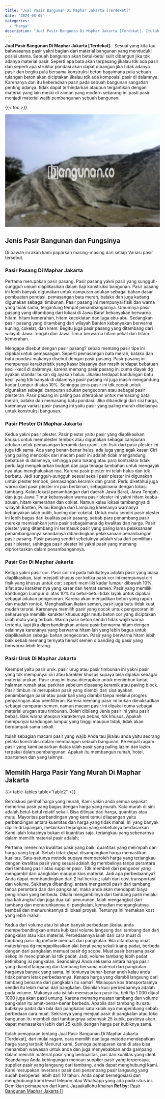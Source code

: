 ```yaml
---
title: "Jual Pasir Bangunan Di Maphar Jakarta [Terdekat]"
date: "2024-08-05"
categories: 
  - "harga"
description: "Jual Pasir Bangunan Di Maphar Jakarta [Terdekat]. Itulah pemaparan tentang Jual Pasir Bangunan Di Maphar Jakarta [Terdekat], dari mulai ragam, cara memilih..."
---
```


**Jual Pasir Bangunan Di Maphar Jakarta \[Terdekat\]** – Sesuai yang kita tau bahwasanya pasir yakni bagian dari material bangunan yang menduduki posisi utama. Sebuah bangunan akan betul-betul sulit dibangun jika tdk adanya material pasir. Seperti apa bata akan terpasang jikalau tdk ada pasir dan seperti apa struktur pondasi akan dapat dibangun jika tidak adanya pasir dan begitu pula bersama konstruksi beton bagaimana pula sebuah tulangan beton akan diciptakan jikalau tdk ada komposisi pasir di dalamnya. Karenanya dari itu keberadaan pasir pada sebuah bangunan sangatlah penting adanya. tidak dapat terhindarkan ataupun tergantikan dengan material yang lain meski di zaman yang modern sekarang ini pasti pasir menjadi material wajib pembangunan sebuah bangunan.

{{< toc >}}

![Jual Pasir Bangunan Di Maphar Jakarta [Terdekat]](/images/jual-pasir-bangunan-14.png)

## Jenis Pasir Bangunan dan Fungsinya

Di bawah ini akan kami paparkan masing-masing dari setiap Variasi pasir tersebut.

### Pasir Pasang Di Maphar Jakarta

Pertama merupakan pasir pasang. Pasir pasang yakni pasir yang sungguh-sungguh umum diaplikasikan dalam tiap konstruksi bangunan. Pasir pasang ini lebih banyak digunakan untuk campuran adukan sebagai bahan dasar pembuatan pondasi, pemasangan bata merah, batako dan juga kadang digunakan sebagai timbunan. Pasir pasang ini mempunyai fisik dan warna yang tidak sama, tergantung tempat penambangannya. Umumnya pasir pasang yang ditambang dari lokasi di Jawa Barat kebanyakan berwarna hitam, hitam kemerahan, hitam kecoklatan dan juga abu-abu. Sedangkan pasir pasang yang ditambang dari wilayah Banten kebanyakan berwarna kuning, cokelat, dan krem. Begitu juga pasir pasang yang ditambang dari wilayah Jawa Tengah dan Jawa Timur berwarna hitam pekat dan hitam kemerahan.

Mengapa disebut dengan pasir pasang? sebab memang pasir tipe ini dipakai untuk pemasangan. Seperti pemasangan bata merah, batako dan batu pondasi makanya disebut dengan pasir pasang. Pasir pasang ini mempunyai karakteristik yang kasar biasanya dan masih terdapat bebatuan kecil-kecil di dalamnya, karena memang pasir pasang ini cuma diayak dg ayakan standar bukan dg ayakan halus. Jikalau terdapat kandungan batu kecil yang tdk banyak di dalamnya pasir pasang ini juga masih mengandung kadar Lumpur di atas 10%. Sehingga jenis pasir ini tdk cocok untuk digunakan sebagai campuran adukan pengecoran atau sebagai pasir plesteran. Pasir pasang ini paling pas diterapkan untuk memasang bata merah, batako dan memasang batu pondasi. Jika dibandingi dari sisi harga, karenanya variasi pasir pasang ini yaitu pasir yang paling murah dikelasnya untuk konstruksi bangunan.

### Pasir Plester Di Maphar Jakarta

Kedua yakni pasir plester. Pasir plester yaitu pasir yang diaplikasikan khusus untuk memplester tembok atau digunakan sebagai campuran adukan untuk pemasangan keramik dan granit. ciri fisik dari pasir plester ini juga tdk sama. Ada yang benar-benar halus, ada juga yang agak kasar. Ciri yang paling mencolok dari macam pasir ini adalah tidak mengandung bebatuan di dalamnya, sehingga para tukang atau para kontraktor tidak perlu lagi mengeluarkan budget dan juga tenaga tambahan untuk mengayak nya atau menghaluskan nya. Karena pasir plester ini telah halus dan tdk berbatu. Jadi sungguh-sungguh sesuai sekali pasir plester ini digunakan untuk plester tembok, pemasangan keramik dan granit. Perlu diketahui juga warna dari pasir plester ini pun berlainan, sebagaimana dengan lokasi tambang. Kalau lokasi penambangan dari daerah Jawa Barat, Jawa Tengah dan juga Jawa Timur kebanyakan warna pasir plester ini yakni hitam keabu-abuan, hitam kemerahan dan coklat. Namun kalau lokasi tambangnya di wilayah Banten, Pulau Bangka dan Lampung karenanya warnanya kebanyakan ialah putih, kuning dan cokelat. Untuk mutu sendiri pasir plester ini lebih bagus dari kualitas pasir pasang, sebab para penambang pasir mereka memisahkan jenis pasir sebagaimana dg kwalitas dan harga. Pasir plester yang ditambang ini termasuk pasir yang paling lama pelaksanaan penambangannya seandainya dibandingkan pelaksanaan penambangan pasir pasang. Pasir pasang sendiri sebetulnya adalah sisa dari pemilihan pasir plester, sehingga pasir plester ini yakni pasir yang memang diprioritaskan dalam penambangannya.

### Pasir Cor Di Maphar Jakarta

Ketiga yakni pasir cor. Pasir cor ini pada hakikatnya adalah pasir yang biasa diaplikasikan, tapi menjadi khusus cor ketika pasir cor ini mempunyai ciri fisik yang khusus untuk cor; seperti memiliki kadar lumpur dibawah 10%, sifat atau karakter nya yang kasar dan hemat semen. Pasir yang memiliki kandungan Lumpur di atas 10% itu betul-betul tidak layak untuk dipakai sebagai adukan pengecoran. Karena akan menjadikan beton yang rapuh dan mudah rontok. Menghasilkan ikatan semen, pasir juga batu tidak kuat, mudah terurai. Karenanya memilih pasir yang cocok untuk pengecoran ini seharusnya memiliki karakter khusus agar mutu beton cor yang diciptakan ialah mutu yang terbaik. Warna pasir beton sendiri tidak wajib warna tertentu, tapi jika diperbandingkan antara pasir berwarna hitam dengan selainnya karenanya yang berwarna hitam lah yang lebih bagus untuk diaplikasikan sebagai bahan pengecoran. Pasir yang berwarna hitam lebih baik sebab memang ternyata hemat semen dibanding dg pasir yang berwarna lebih terang.

### Pasir Uruk Di Maphar Jakarta

Keempat yaitu pasir uruk. pasir urug atau pasir timbunan ini yakni pasir yang tdk mempunyai ciri atau karakter khusus supaya bisa dipakai sebagai material urukan. Pasir urug ini biasa diterapkan untuk menimbun lantai, halaman rumah atau parkiran sebelum dipasang keramik atau paving block. Pasir timbun ini merupakan pasir yang diambil dari sisa ayakan penambangan pasir atau pasir kali yang diambil tanpa melalui progres penyaringan atau pemfilteran. Karena memang pasir ini bukan dimaksudkan sebagai campuran semen, namun macam pasir ini dipakai cuma sebagai material urugan atau timbunan. Boleh dibilang Jenis pasir ini yaitu pasir bebas. Baik warna ataupun karakternya bebas, tdk khusus. Apakah mempunyai kandungan lumpur yang tinggi maupun tidak, tidak akan berdampak sama sekali.

Itulah sebagian macam pasir yang wajib Anda tau jikalau anda yaitu seorang pelaku konstruksi dalam membangun sebuah bangunan. Ke empat ragam pasir yang kami paparkan diatas ialah pasir yang paling lazim dan lazim terpakai dalam pembangunan. Apakah itu membangun rumah, hotel, apartemen dan yang lainnya.

## Memilih Harga Pasir Yang Murah Di Maphar Jakarta

{{< table-tables table="table2" >}}

Berdiskusi perihal harga yang murah, Kami yakin anda semua sepakat menerima pasir yang bagus dengan harga yang murah. Kata murah di sini adalah betul-betul relatif sekali. Bisa ditinjau dari harga, quantitas atau mutu. Mayoritas perbandingan yang kami temui dilapangan yaitu perbandingan antara kuantitas dan harga yang tidak mahal. Ini yang banyak dipilih di lapangan, melainkan terjangkau yang sebetulnya berdasarkan Kami ialah lokasinya bukan di kuantitas saja. terjangkau yang sebenarnya dalam memilih material pasir adalah;

Pertama, menerima kwalitas pasir yang baik, quantitas yang melimpah dan harga yang tepat. Sebab tidak dapat disampingkan harga memastikan kualitas. Satu-satunya metode supaya memperoleh harga yang terjangkau dengan kwalitas pasir yang sesuai adalah dg membelinya tanpa perantara dari tambang pasir atau supplier pasir. Tdk membeli dari pengecer yang mengambil dari pangkalan maupun kios material. Jadi apa perbedaannya? Anda dapat membandingkan dari 2 hal berikut; ialah dari cost transportasi dan volume. Sekiranya dibandingi antara mengambil pasir dari tambang tanpa perantara dan dari pangkalan, maka anda akan mendapati biaya pengiriman yang berbeda. Dikala mengambilnya dari tambang pasti melalui dua kali angkut dan juga dua kali penurunan. Ialah mengangkut dari tambang dan menurunkannya di pangkalan, kemudian mengangkutnya kembali dan menurunkannya di lokasi proyek. Tentunya ini memakan kost yang lebih mahal.

Kedua dari volume atau isi akan banyak perbedaan jikalau anda memperbandingkan antara kubikasi volume langsung dari tambang dan dari pangkalan atau kios material. Perbedaannya ialah dari cara muat di tambang pasir dg metode memuat dari pangkalan. Bila ditambang muat materialnya dg mengaplikasikan alat berat yang sekali tuang padat, berbeda dengan dari pangkalan memuat pasir dg scope. Muat pasir bersama pakai sekop ini menciptakan isi tdk padat. Jadi, volume tambang lebih padat ketimbang isi pangkalan. Seandainya Anda seksama antara harga pasir yang diambil langsung dari tambang bersama material dari pangkalan harganya banyak yang sama. Ini tentunya benar-benar aneh kalau anda tidak paham letak perbedaannya. Kenapa harga yang diambil langsung dari tambang bersama dari pangkalan itu sama?. Walaupun kos transportasinya sendiri itu lebih mahal dari pangkalan. Disinilah kuci perbedaannya adalah pada volume. Makanya ada istilah memasarkan pasir itu, beli Rp 1.000 dijual 1000 juga akan pasti untung. Karena memang muatan tambang dan volume pangkalan itu amat-benar-benar berbeda. Apabila dari tambang itu satu kubiknya padat dan bila dari pangkalan satu kubik nya mengembang sebab perbedaan cara muat. Sekiranya yang menjual pasir di pangkalan atau toko bangunan itu membeli dari tambangnya sebanyak 25 kubik, pastinya akan dapat memasarkan lebih dari 25 kubik dengan harga per kubiknya sama.

Itulah pemaparan tentang Jual Pasir Bangunan Di Maphar Jakarta \[Terdekat\], dari mulai ragam, cara memilih dan juga metode mendapatkan harga yang terbaik Menurut kami. Semoga pemaparan kami di atas bisa menambah wawasan untuk anda dan juga menyebabkan anda gampang dalam memilih material pasir yang berkualitas, pas dan kualitas yang ideal. Seandainya Anda kebingungan mencari supplier pasir yang terpercaya, supplier pasir yang langsung dari tambang, anda dapat menghubungi kami. Kami merupakan leveransir pasir dari penambang pasir langsung yang sudah beroperasi lebih dari 10 tahun. Anda dapat bernegosiasi dan menghubungi kami lewat telepon atau Whatsapp yang ada pada situs ini. Demikian pemaparan dari kami. Jazaakallohu khairan
**Ref by:** [Pasir Bangunan Maphar Jakarta []](https://id.wikipedia.org/wiki/Pasir)
